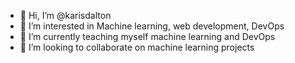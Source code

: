 - 👋 Hi, I’m @karisdalton
- 👀 I’m interested in Machine learning, web development, DevOps
- 🌱 I’m currently teaching myself machine learning and DevOps
- 💞️ I’m looking to collaborate on machine learning projects
